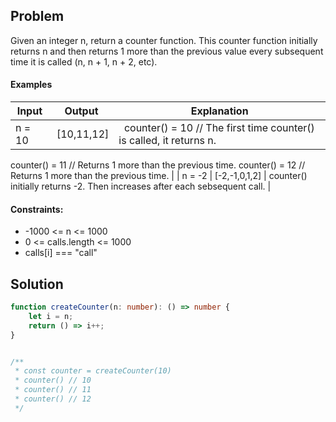 ## Problem
Given an integer n, return a counter function. This counter function initially returns n and then returns 1 more than the previous value every subsequent time it is called (n, n + 1, n + 2, etc).

#### Examples
| Input | Output | Explanation |
|---|---|---|
| n = 10 | [10,11,12] |  counter() = 10 // The first time counter() is called, it returns n.
counter() = 11 // Returns 1 more than the previous time.
counter() = 12 // Returns 1 more than the previous time. |
| n = -2 | [-2,-1,0,1,2] | counter() initially returns -2. Then increases after each sebsequent call. |
 
#### Constraints:
- -1000 <= n <= 1000
- 0 <= calls.length <= 1000
- calls[i] === "call"

## Solution
```ts
function createCounter(n: number): () => number {
    let i = n;
    return () => i++;
}


/** 
 * const counter = createCounter(10)
 * counter() // 10
 * counter() // 11
 * counter() // 12
 */
```
